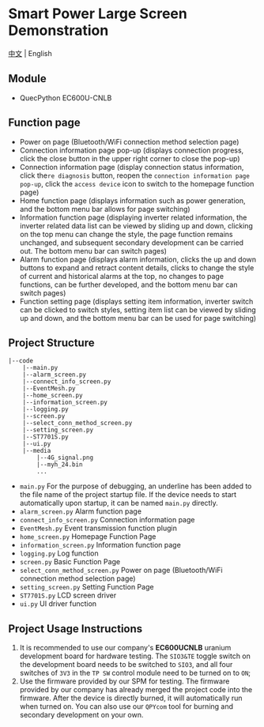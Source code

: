 # Smart Power Large Screen Demonstration

[中文](https://github.com/QuecPython/xxx/blob/master/README.md) | English

## Module

- QuecPython EC600U-CNLB

## Function page

- Power on page (Bluetooth/WiFi connection method selection page)
- Connection information page pop-up (displays connection progress, click the close button in the upper right corner to close the pop-up)
- Connection information page (display connection status information, click the`re diagnosis` button, reopen the `connection information page pop-up`, click the `access device` icon to switch to the homepage function page)
- Home function page (displays information such as power generation, and the bottom menu bar allows for page switching)
- Information function page (displaying inverter related information, the inverter related data list can be viewed by sliding up and down, clicking on the top menu can change the style, the page function remains unchanged, and subsequent secondary development can be carried out. The bottom menu bar can switch pages)
- Alarm function page (displays alarm information, clicks the up and down buttons to expand and retract content details, clicks to change the style of current and historical alarms at the top, no changes to page functions, can be further developed, and the bottom menu bar can switch pages)
- Function setting page (displays setting item information, inverter switch can be clicked to switch styles, setting item list can be viewed by sliding up and down, and the bottom menu bar can be used for page switching)

## Project Structure

```shell
|--code
    |--main.py
    |--alarm_screen.py
    |--connect_info_screen.py
    |--EventMesh.py
    |--home_screen.py
    |--information_screen.py
    |--logging.py
    |--screen.py
    |--select_conn_method_screen.py
    |--setting_screen.py
    |--ST7701S.py
    |--ui.py
    |--media
        |--4G_signal.png
        |--myh_24.bin
        ...
```

- `main.py` For the purpose of debugging, an underline has been added to the file name of the project startup file. If the device needs to start automatically upon startup, it can be named `main.py` directly.
- `alarm_screen.py` Alarm function page
- `connect_info_screen.py` Connection information page
- `EventMesh.py` Event transmission function plugin
- `home_screen.py` Homepage Function Page
- `information_screen.py` Information function page
- `logging.py` Log function
- `screen.py` Basic Function Page
- `select_conn_method_screen.py` Power on page (Bluetooth/WiFi connection method selection page)
- `setting_screen.py` Setting Function Page
- `ST7701S.py` LCD screen driver
- `ui.py` UI driver function

## Project Usage Instructions

1. It is recommended to use our company's **EC600UCNLB** uranium development board for hardware testing. The `SIO3&TE` toggle switch on the development board needs to be switched to `SIO3`, and all four switches of `3V3` in the `TP SW` control module need to be turned on to `ON`;
2. Use the firmware provided by our SPM for testing. The firmware provided by our company has already merged the project code into the firmware. After the device is directly burned, it will automatically run when turned on. You can also use our `QPYcom` tool for burning and secondary development on your own.
